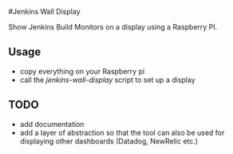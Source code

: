 #Jenkins Wall Display

Show Jenkins Build Monitors on a display using a Raspberry PI.

## Usage

* copy everything on your Raspberry pi
* call the _jenkins-wall-display_ script to set up a display

## TODO

* add documentation
* add a layer of abstraction so that the tool can also be used for displaying other dashboards (Datadog, NewRelic etc.)
